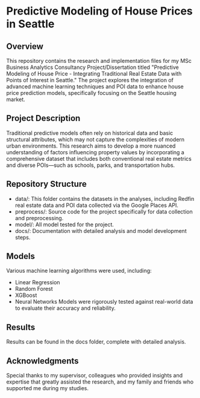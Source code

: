 # Predictive Modeling of House Prices in Seattle

## Overview
This repository contains the research and implementation files for my MSc Business Analytics Consultancy Project/Dissertation titled "Predictive Modeling of House Price - Integrating Traditional Real Estate Data with Points of Interest in Seattle." The project explores the integration of advanced machine learning techniques and POI data to enhance house price prediction models, specifically focusing on the Seattle housing market.

## Project Description
Traditional predictive models often rely on historical data and basic structural attributes, which may not capture the complexities of modern urban environments. This research aims to develop a more nuanced understanding of factors influencing property values by incorporating a comprehensive dataset that includes both conventional real estate metrics and diverse POIs—such as schools, parks, and transportation hubs.

## Repository Structure
- data/: This folder contains the datasets in the analyses, including Redfin real estate data and POI data collected via the Google Places API.
- preprocess/: Source code for the project specifically for data collection and preprocessing.
- model/: All model tested for the project.
- docs/: Documentation with detailed analysis and model development steps.

## Models
Various machine learning algorithms were used, including:
- Linear Regression
- Random Forest
- XGBoost
- Neural Networks
Models were rigorously tested against real-world data to evaluate their accuracy and reliability.

## Results
Results can be found in the docs folder, complete with detailed analysis.

## Acknowledgments
Special thanks to my supervisor, colleagues who provided insights and expertise that greatly assisted the research, and my family and friends who supported me during my studies.
